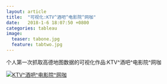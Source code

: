 ```yaml
---
layout: article
title:  "可视化:KTV^酒吧^电影院^网咖"
date:   2018-1-6 18:07:50 +0800
categories: tableau 
image:
  teaser: tabone.jpg
  feature: tabtwo.jpg
---
```


个人第一次抓取高德地图数据的可视化作品:KTV^酒吧^电影院^网咖
<html>
<head></head>
<body>
<div class='tableauPlaceholder' 
id='viz1514909083045' 
style='position: relative;margin: 0 auto'>
<noscript><a href='#'>
<img alt='KTV^酒吧^电影院^网咖 '
 src='https:&#47;&#47;public.tableau.com&#47;static&#47;images&#47;Z9&#47;Z9KCTXM8D&#47;1_rss.png' 
 style='border: none' />
 </a>
 </noscript>
 <object class='tableauViz'  style='display:none;'>
 <param name='host_url' value='https%3A%2F%2Fpublic.tableau.com%2F' />
 <param name='embed_code_version' value='3' /> 
 <param name='path' value='shared&#47;Z9KCTXM8D' /> 
 <param name='toolbar' value='yes' />
 <param name='static_image' value='https:&#47;&#47;public.tableau.com&#47;static&#47;images&#47;Z9&#47;Z9KCTXM8D&#47;1.png' /> 
 <param name='animate_transition' value='yes' />
 <param name='display_static_image' value='yes' />
 <param name='display_spinner' value='yes' />
 <param name='display_overlay' value='yes' />
 <param name='display_count' value='yes' />
 <param name='filter' value='publish=yes' />
 </object></div>                <script type='text/javascript'>                    var divElement = document.getElementById('viz1514909083045');                    var vizElement = divElement.getElementsByTagName('object')[0];                    vizElement.style.width='1016px';vizElement.style.height='991px';                    var scriptElement = document.createElement('script');                    scriptElement.src = 'https://public.tableau.com/javascripts/api/viz_v1.js';                    vizElement.parentNode.insertBefore(scriptElement, vizElement);                </script>  
</body>
 </html>

